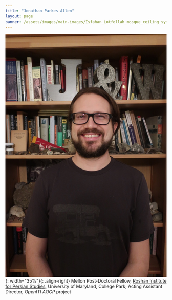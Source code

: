 ```yaml
---
title: "Jonathan Parkes Allen"
layout: page
banner: /assets/images/main-images/Isfahan_Lotfollah_mosque_ceiling_symmetric_narrow_border.png
---
```


![](/assets/images/team/jonathan_headshot.jpeg){: width="35%"}{: .align-right} 
Mellon Post-Doctoral Fellow, [Roshan Institute for Persian Studies](https://sllc.umd.edu/fields/persian), University of Maryland, College Park; Acting Assistant Director, *OpenITI AOCP* project